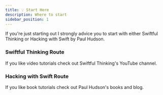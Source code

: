 ```yaml
---
title: 💡 Start Here
description: Where to start
sidebar_position: 1
---
```


If you're just starting out I strongly advice you to start with either Swiftful Thinking or Hacking with Swift by Paul Hudson. 

### Swiftful Thinking Route 
If you like video tutorials check out Swiftful Thinking's YouTube channel.
<LinkCard title="Go to Swiftful Thinking" href="/docs/resourcesDocs/channels/SwiftfulThinking" />

### Hacking with Swift Route 
If you like book tutorials check out Paul Hudson's books and blog.
<LinkCard title="Go to Hacking with Swift" href="/docs/resourcesDocs/blogs/HackingWithSwift" />